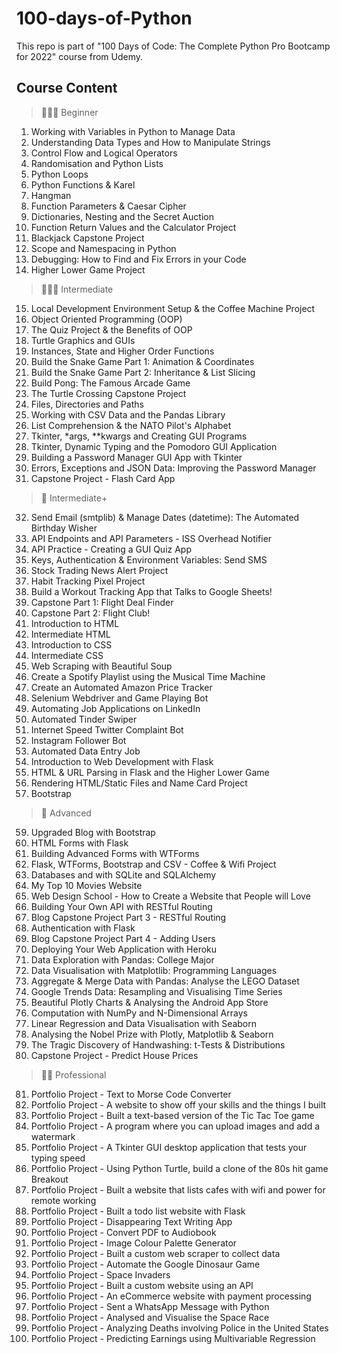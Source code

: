 # 100-days-of-Python

This repo is part of "100 Days of Code: The Complete Python Pro Bootcamp for 2022" course from Udemy. 

## Course Content
> 👨🏻‍🎓 Beginner
1. Working with Variables in Python to Manage Data
2. Understanding Data Types and How to Manipulate Strings
3. Control Flow and Logical Operators
4. Randomisation and Python Lists
5. Python Loops
6. Python Functions & Karel
7. Hangman
8. Function Parameters & Caesar Cipher
9. Dictionaries, Nesting and the Secret Auction
10. Function Return Values and the Calculator Project
11. Blackjack Capstone Project
12. Scope and Namespacing in Python
13. Debugging: How to Find and Fix Errors in your Code
14. Higher Lower Game Project
> 🏋🏻‍♂️ Intermediate
15. Local Development Environment Setup & the Coffee Machine Project
16. Object Oriented Programming (OOP)
17. The Quiz Project & the Benefits of OOP
18. Turtle Graphics and GUIs
19. Instances, State and Higher Order Functions
20. Build the Snake Game Part 1: Animation & Coordinates
21. Build the Snake Game Part 2: Inheritance & List Slicing
22. Build Pong: The Famous Arcade Game
23. The Turtle Crossing Capstone Project
24. Files, Directories and Paths
25. Working with CSV Data and the Pandas Library
26. List Comprehension & the NATO Pilot's Alphabet
27. Tkinter, *args, **kwargs and Creating GUI Programs
28. Tkinter, Dynamic Typing and the Pomodoro GUI Application
29. Building a Password Manager GUI App with Tkinter
30. Errors, Exceptions and JSON Data: Improving the Password Manager
31. Capstone Project - Flash Card App
> 💪 Intermediate+
32. Send Email (smtplib) & Manage Dates (datetime): The Automated Birthday Wisher
33. API Endpoints and API Parameters - ISS Overhead Notifier
34. API Practice - Creating a GUI Quiz App
35. Keys, Authentication & Environment Variables: Send SMS
36. Stock Trading News Alert Project
37. Habit Tracking Pixel Project
38. Build a Workout Tracking App that Talks to Google Sheets!
39. Capstone Part 1: Flight Deal Finder
40. Capstone Part 2: Flight Club!
41. Introduction to HTML
42. Intermediate HTML
43. Introduction to CSS
44. Intermediate CSS
45. Web Scraping with Beautiful Soup
46. Create a Spotify Playlist using the Musical Time Machine
47. Create an Automated Amazon Price Tracker
48. Selenium Webdriver and Game Playing Bot
49. Automating Job Applications on LinkedIn
50. Automated Tinder Swiper
51. Internet Speed Twitter Complaint Bot
52. Instagram Follower Bot
53. Automated Data Entry Job
54. Introduction to Web Development with Flask
55. HTML & URL Parsing in Flask and the Higher Lower Game
56. Rendering HTML/Static Files and Name Card Project
58. Bootstrap
> 🚀 Advanced
59. Upgraded Blog with Bootstrap
60. HTML Forms with Flask
61. Building Advanced Forms with WTForms
62. Flask, WTForms, Bootstrap and CSV - Coffee & Wifi Project
63. Databases and with SQLite and SQLAlchemy
64. My Top 10 Movies Website
65. Web Design School - How to Create a Website that People will Love
66. Building Your Own API with RESTful Routing
67. Blog Capstone Project Part 3 - RESTful Routing
68. Authentication with Flask
69. Blog Capstone Project Part 4 - Adding Users
70. Deploying Your Web Application with Heroku
71. Data Exploration with Pandas: College Major
72. Data Visualisation with Matplotlib: Programming Languages
73. Aggregate & Merge Data with Pandas: Analyse the LEGO Dataset
74. Google Trends Data: Resampling and Visualising Time Series
75. Beautiful Plotly Charts & Analysing the Android App Store
76. Computation with NumPy and N-Dimensional Arrays
77. Linear Regression and Data Visualisation with Seaborn
78. Analysing the Nobel Prize with Plotly, Matplotlib & Seaborn
79. The Tragic Discovery of Handwashing: t-Tests & Distributions
80. Capstone Project - Predict House Prices
> 👨‍💻 Professional
81. Portfolio Project - Text to Morse Code Converter
82. Portfolio Project - A website to show off your skills and the things I built
83. Portfolio Project - Built a text-based version of the Tic Tac Toe game
84. Portfolio Project - A program where you can upload images and add a watermark
85. Portfolio Project - A Tkinter GUI desktop application that tests your typing speed
86. Portfolio Project - Using Python Turtle, build a clone of the 80s hit game Breakout
87. Portfolio Project - Built a website that lists cafes with wifi and power for remote working
88. Portfolio Project - Built a todo list website with Flask
89. Portfolio Project - Disappearing Text Writing App
90. Portfolio Project - Convert PDF to Audiobook
91. Portfolio Project - Image Colour Palette Generator
92. Portfolio Project - Built a custom web scraper to collect data
93. Portfolio Project - Automate the Google Dinosaur Game
94. Portfolio Project - Space Invaders
95. Portfolio Project - Built a custom website using an API
96. Portfolio Project - An eCommerce website with payment processing
97. Portfolio Project - Sent a WhatsApp Message with Python
98. Portfolio Project - Analysed and Visualise the Space Race
99. Portfolio Project - Analyzing Deaths involving Police in the United States
100. Portfolio Project - Predicting Earnings using Multivariable Regression
